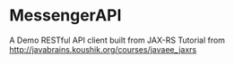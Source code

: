# MessengerAPI
A Demo RESTful API client built from JAX-RS Tutorial from http://javabrains.koushik.org/courses/javaee_jaxrs
